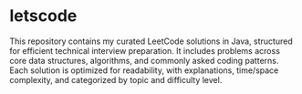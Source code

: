 # letscode

This repository contains my curated LeetCode solutions in Java, structured for efficient technical interview preparation. It includes problems across core data structures, algorithms, and commonly asked coding patterns. Each solution is optimized for readability, with explanations, time/space complexity, and categorized by topic and difficulty level.
